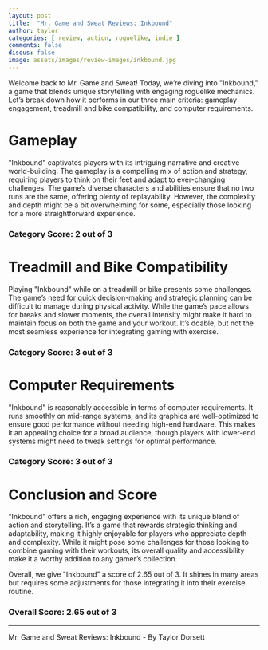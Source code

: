 ```yaml
---
layout: post
title:  "Mr. Game and Sweat Reviews: Inkbound"
author: taylor
categories: [ review, action, roguelike, indie ]
comments: false
disqus: false
image: assets/images/review-images/inkbound.jpg
---
```


Welcome back to Mr. Game and Sweat! Today, we’re diving into "Inkbound," a game that blends unique storytelling with engaging roguelike mechanics. Let’s break down how it performs in our three main criteria: gameplay engagement, treadmill and bike compatibility, and computer requirements.

# Gameplay

"Inkbound" captivates players with its intriguing narrative and creative world-building. The gameplay is a compelling mix of action and strategy, requiring players to think on their feet and adapt to ever-changing challenges. The game’s diverse characters and abilities ensure that no two runs are the same, offering plenty of replayability. However, the complexity and depth might be a bit overwhelming for some, especially those looking for a more straightforward experience.

### Category Score: 2 out of 3

# Treadmill and Bike Compatibility

Playing "Inkbound" while on a treadmill or bike presents some challenges. The game’s need for quick decision-making and strategic planning can be difficult to manage during physical activity. While the game’s pace allows for breaks and slower moments, the overall intensity might make it hard to maintain focus on both the game and your workout. It’s doable, but not the most seamless experience for integrating gaming with exercise.

### Category Score: 3 out of 3

# Computer Requirements

"Inkbound" is reasonably accessible in terms of computer requirements. It runs smoothly on mid-range systems, and its graphics are well-optimized to ensure good performance without needing high-end hardware. This makes it an appealing choice for a broad audience, though players with lower-end systems might need to tweak settings for optimal performance.

### Category Score: 3 out of 3

# Conclusion and Score

"Inkbound" offers a rich, engaging experience with its unique blend of action and storytelling. It’s a game that rewards strategic thinking and adaptability, making it highly enjoyable for players who appreciate depth and complexity. While it might pose some challenges for those looking to combine gaming with their workouts, its overall quality and accessibility make it a worthy addition to any gamer’s collection.

Overall, we give "Inkbound" a score of 2.65 out of 3. It shines in many areas but requires some adjustments for those integrating it into their exercise routine.

### Overall Score: 2.65 out of 3

---

Mr. Game and Sweat Reviews: Inkbound - By Taylor Dorsett
